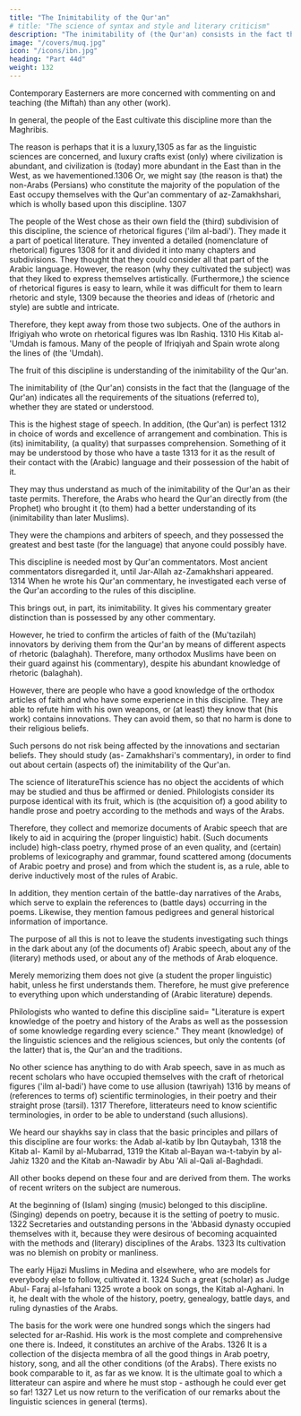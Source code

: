 ```yaml
---
title: "The Inimitability of the Qur'an"
# title: "The science of syntax and style and literary criticism"
description: "The inimitability of (the Qur'an) consists in the fact that the (language of the Qur'an) indicates all the requirements of the situations (referred to), whether they are stated or understood"
image: "/covers/muq.jpg"
icon: "/icons/ibn.jpg"
heading: "Part 44d"
weight: 132
---
```



Contemporary Easterners are more concerned with commenting on and teaching (the Miftah) than any other (work).

In general, the people of the East cultivate this discipline more than the Maghribis. 

The reason is perhaps that it is a luxury,1305 as far as the linguistic
sciences are concerned, and luxury crafts exist (only) where civilization is abundant,
and civilization is (today) more abundant in the East than in the West, as we havementioned.1306 Or, we might say (the reason is that) the non-Arabs (Persians) who constitute the majority of the population of the East occupy themselves with the
Qur'an commentary of az-Zamakhshari, which is wholly based upon this
discipline. 1307

The people of the West chose as their own field the (third) subdivision of this discipline, the science of rhetorical figures ('ilm al-badi'). They made it a part of poetical literature. They invented a detailed (nomenclature of rhetorical) figures
1308 for it and divided it into many chapters and subdivisions. They thought that they could consider all that part of the Arabic language. However, the reason (why they cultivated the subject) was that they liked to express themselves artistically.
(Furthermore,) the science of rhetorical figures is easy to learn, while it was difficult
for them to learn rhetoric and style, 1309 because the theories and ideas of (rhetoric
and style) are subtle and intricate. 

Therefore, they kept away from those two subjects. One of the authors in Ifrigiyah who wrote on rhetorical figures was Ibn
Rashiq. 1310 His Kitab al-'Umdah is famous. Many of the people of Ifriqiyah and
Spain wrote along the lines of (the 'Umdah).


The fruit of this discipline is understanding of the inimitability of the Qur'an. <!-- 1311  -->

The inimitability of (the Qur'an) consists in the fact that the (language of the Qur'an) indicates all the requirements of the situations (referred to), whether they are stated or understood. 

This is the highest stage of speech. In addition, (the Qur'an) is perfect 1312 in choice of words and excellence of
arrangement and combination. This is (its) inimitability, (a quality) that surpasses
comprehension. Something of it may be understood by those who have a taste 1313
for it as the result of their contact with the (Arabic) language and their possession of
the habit of it. 

They may thus understand as much of the inimitability of the Qur'an as their taste permits. Therefore, the Arabs who heard the Qur'an directly from (the Prophet) who brought it (to them) had a better understanding of its (inimitability
than later Muslims). 

They were the champions and arbiters of speech, and they possessed the greatest and best taste (for the language) that anyone could possibly
have.

This discipline is needed most by Qur'an commentators. Most ancient commentators disregarded it, until Jar-Allah az-Zamakhshari appeared. 1314 When he wrote his Qur'an commentary, he investigated each verse of the Qur'an according
to the rules of this discipline. 

This brings out, in part, its inimitability. It gives his commentary greater distinction than is possessed by any other commentary.

However, he tried to confirm the articles of faith of the (Mu'tazilah) innovators by deriving them from the Qur'an by means of different aspects of rhetoric (balaghah). Therefore, many orthodox Muslims have been on their guard against his
(commentary), despite his abundant knowledge of rhetoric (balaghah). 

However, there are people who have a good knowledge of the orthodox articles of faith and who have some experience in this discipline. They are able to refute him with his own weapons, or (at least) they know that (his work) contains innovations. They can avoid them, so that no harm is done to their religious beliefs. 

Such persons do not risk being affected by the innovations and sectarian beliefs. They should study (as-
Zamakhshari's commentary), in order to find out about certain (aspects of) the
inimitability of the Qur'an.

<!-- God guides whomever He wants to guide to "an even road." 1315 -->

The science of literatureThis science has no object the accidents of which may be studied and thus
be affirmed or denied. Philologists consider its purpose identical with its fruit,
which is (the acquisition of) a good ability to handle prose and poetry according to
the methods and ways of the Arabs. 

Therefore, they collect and memorize documents of Arabic speech that are likely to aid in acquiring the (proper
linguistic) habit. (Such documents include) high-class poetry, rhymed prose of an
even quality, and (certain) problems of lexicography and grammar, found scattered
among (documents of Arabic poetry and prose) and from which the student is, as a
rule, able to derive inductively most of the rules of Arabic.

In addition, they mention certain of the battle-day narratives of the Arabs, which serve to explain the
references to (battle days) occurring in the poems. Likewise, they mention famous
pedigrees and general historical information of importance. 

The purpose of all this is not to leave the students investigating such things in the dark about any (of the
documents of) Arabic speech, about any of the (literary) methods used, or about any
of the methods of Arab eloquence. 

Merely memorizing them does not give (a student the proper linguistic) habit, unless he first understands them. Therefore, he
must give preference to everything upon which understanding of (Arabic literature)
depends.

Philologists who wanted to define this discipline said= "Literature is expert knowledge of the poetry and history of the Arabs as well as the possession of some knowledge regarding every science." They meant (knowledge) of the linguistic
sciences and the religious sciences, but only the contents (of the latter) that is, the
Qur'an and the traditions. 

No other science has anything to do with Arab speech,
save in as much as recent scholars who have occupied themselves with the craft of
rhetorical figures ('ilm al-badi') have come to use allusion (tawriyah) 1316 by
means of (references to terms of) scientific terminologies, in their poetry and their
straight prose (tarsil). 1317 Therefore, litterateurs need to know scientific
terminologies, in order to be able to understand (such allusions).

We heard our shaykhs say in class that the basic principles and pillars of this
discipline are four works: the Adab al-katib by Ibn Qutaybah, 1318 the Kitab al-
Kamil by al-Mubarrad, 1319 the Kitab al-Bayan wa-t-tabyin by al-Jahiz 1320 and the
Kitab an-Nawadir by Abu 'Ali al-Qali al-Baghdadi. <!-- 1321  -->

All other books depend on these four and are derived from them. The works of recent writers on the subject are
numerous.

At the beginning of (Islam) singing (music) belonged to this discipline. (Singing) depends on poetry, because it is the setting of poetry to music. 1322 Secretaries and outstanding persons in the 'Abbasid dynasty occupied themselves
with it, because they were desirous of becoming acquainted with the methods and
(literary) disciplines of the Arabs. 1323 Its cultivation was no blemish on probity or
manliness. 

The early Hijazi Muslims in Medina and elsewhere, who are models for
everybody else to follow, cultivated it. 1324 Such a great (scholar) as Judge Abul-
Faraj al-Isfahani 1325 wrote a book on songs, the Kitab al-Aghani. In it, he dealt
with the whole of the history, poetry, genealogy, battle days, and ruling dynasties of
the Arabs. 

The basis for the work were one hundred songs which the singers had
selected for ar-Rashid. His work is the most complete and comprehensive one there
is. Indeed, it constitutes an archive of the Arabs. 1326 It is a collection of the disjecta
membra of all the good things in Arab poetry, history, song, and all the other
conditions (of the Arabs). There exists no book comparable to it, as far as we know.
It is the ultimate goal to which a litterateur can aspire and where he must stop - asthough he could ever get so far! 1327
Let us now return to the verification of our remarks about the linguistic
sciences in general (terms).

